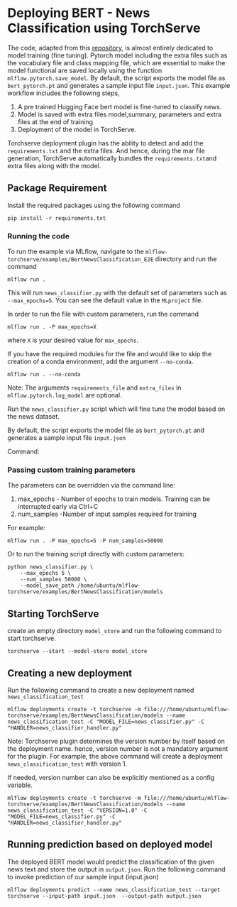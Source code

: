 # Deploying BERT - News Classification using TorchServe

The code, adapted from this [repository](https://github.com/maknotavailable/pytorch-pretrained-BERT/blob/master/pytorch_pretrained_bert/modeling.py),
is almost entirely dedicated to model training (fine tuning). Pytorch model including the extra files such as the vocabulary file and class mapping file, which are essential to make the model functional
are saved locally using the function `mlflow.pytorch.save_model`. By default,  the script exports the model file as `bert_pytorch.pt` and generates a sample input file `input.json`.
This example workflow includes the following steps,
1. A pre trained Hugging Face bert model is fine-tuned to classify news.
2. Model is saved with extra files model,summary, parameters and extra files at the end of training
3. Deployment of the  model in TorchServe.

Torchserve deployment plugin has the ability to detect and add the `requirements.txt` and the extra files. And hence, during the
mar file generation, TorchServe automatically bundles the `requirements.txt`and extra files along with the model.



## Package Requirement

Install the required packages using the following command

`pip install -r requirements.txt`


### Running the code
To run the example via MLflow, navigate to the `mlflow-torchserve/examples/BertNewsClassification_E2E` directory and run the command

```
mlflow run .
```

This will run `news_classifier.py` with the default set of parameters such as  `--max_epochs=5`. You can see the default value in the `MLproject` file.

In order to run the file with custom parameters, run the command

```
mlflow run . -P max_epochs=X
```

where `X` is your desired value for `max_epochs`.

If you have the required modules for the file and would like to skip the creation of a conda environment, add the argument `--no-conda`.

```
mlflow run . --no-conda

```

Note: The arguments `requirements_file` and `extra_files` in `mlflow.pytorch.log_model` are optional.

Run the `news_classifier.py` script which will fine tune the model based on the news dataset.

By default,  the script exports the model file as `bert_pytorch.pt` and generates a sample input file `input.json`

Command:

### Passing custom training parameters

The parameters can be overridden via the command line:

1. max_epochs - Number of epochs to train models. Training can be interrupted early via Ctrl+C
2. num_samples -Number of input samples required for training


For example:
```
mlflow run . -P max_epochs=5 -P num_samples=50000
```

Or to run the training script directly with custom parameters:
```
python news_classifier.py \
    --max_epochs 5 \
    --num_samples 50000 \
    --model_save_path /home/ubuntu/mlflow-torchserve/examples/BertNewsClassification/models
```

## Starting TorchServe

create an empty directory `model_store` and run the following command to start torchserve.

`torchserve --start --model-store model_store`

## Creating a new deployment

Run the following command to create a new deployment named `news_classification_test`

`mlflow deployments create -t torchserve -m file:///home/ubuntu/mlflow-torchserve/examples/BertNewsClassification/models --name news_classification_test -C "MODEL_FILE=news_classifier.py" -C "HANDLER=news_classifier_handler.py"`


Note: Torchserve plugin determines the version number by itself based on the deployment name. hence, version number
is not a mandatory argument for the plugin. For example, the above command will create a deployment `news_classification_test` with version 1.

If needed, version number can also be explicitly mentioned as a config variable.


`mlflow deployments create -t torchserve -m file:///home/ubuntu/mlflow-torchserve/examples/BertNewsClassification/models --name news_classification_test -C "VERSION=1.0" -C "MODEL_FILE=news_classifier.py" -C "HANDLER=news_classifier_handler.py"`


## Running prediction based on deployed model

The deployed BERT model would predict the classification of the given news text and store the output in `output.json`. Run the following command to invoke prediction of our sample input (input.json)

`mlflow deployments predict --name news_classification_test --target torchserve --input-path input.json  --output-path output.json`































